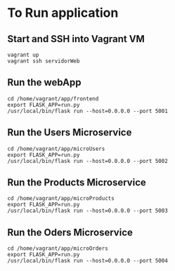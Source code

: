 # To Run application

## Start and SSH into Vagrant VM 

```
vagrant up
vagrant ssh servidorWeb
```

## Run the webApp

```
cd /home/vagrant/app/frontend
export FLASK_APP=run.py
/usr/local/bin/flask run --host=0.0.0.0 --port 5001
```

## Run the Users Microservice

```
cd /home/vagrant/app/microUsers
export FLASK_APP=run.py
/usr/local/bin/flask run --host=0.0.0.0 --port 5002
```

## Run the Products Microservice

```
cd /home/vagrant/app/microProducts
export FLASK_APP=run.py
/usr/local/bin/flask run --host=0.0.0.0 --port 5003
```

## Run the Oders Microservice

```
cd /home/vagrant/app/microOrders
export FLASK_APP=run.py
/usr/local/bin/flask run --host=0.0.0.0 --port 5004
```
